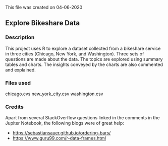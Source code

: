 This file was created on 04-06-2020

## Explore Bikeshare Data

### Description
This project uses R to explore a dataset collected from a bikeshare service in three cities (Chicago, New York, and Washington). Three sets of questions are made about the data. The topics are explored using summary tables and charts. The insights conveyed by the charts are also commented and explained.

### Files used
chicago.cvs
new_york_city.csv
washington.csv

### Credits
Apart from several StackOverflow questions linked in the comments in the Jupiter Notebook, the following blogs were of great help:
- https://sebastiansauer.github.io/ordering-bars/
- https://www.guru99.com/r-data-frames.html
